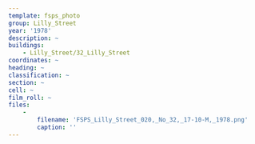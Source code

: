 ```yaml
---
template: fsps_photo
group: Lilly_Street
year: '1978'
description: ~
buildings:
    - Lilly_Street/32_Lilly_Street
coordinates: ~
heading: ~
classification: ~
section: ~
cell: ~
film_roll: ~
files:
    -
        filename: 'FSPS_Lilly_Street_020,_No_32,_17-10-M,_1978.png'
        caption: ''
---
```


